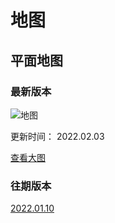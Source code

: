 # 地图

## 平面地图

### 最新版本

![地图](./src/map_220203.png)

更新时间： 2022.02.03

[查看大图](./src/map_220203.png)

### 往期版本

[2022.01.10](./src/map_220110.png)